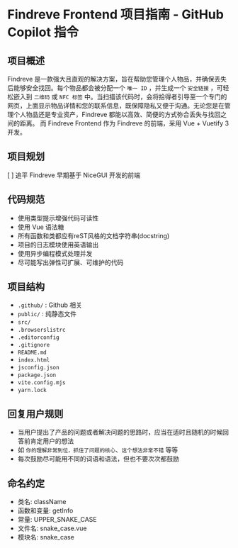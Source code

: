 # Findreve Frontend 项目指南 - GitHub Copilot 指令

## 项目概述
Findreve 是一款强大且直观的解决方案，旨在帮助您管理个人物品，并确保丢失后能够安全找回。每个物品都会被分配一个 `唯一 ID` ，并生成一个 `安全链接` ，可轻松嵌入到 `二维码` 或 `NFC 标签` 中。当扫描该代码时，会将拾得者引导至一个专门的网页，上面显示物品详情和您的联系信息，既保障隐私又便于沟通。无论您是在管理个人物品还是专业资产，Findreve 都能以高效、简便的方式弥合丢失与找回之间的距离。
而 Findreve Frontend 作为 Findreve 的前端，采用 Vue + Vuetify 3 开发。

## 项目规划
[ ] 追平 Findreve 早期基于 NiceGUI 开发的前端

## 代码规范
- 使用类型提示增强代码可读性
- 使用 Vue 语法糖
- 所有函数和类都应有reST风格的文档字符串(docstring)
- 项目的日志模块使用英语输出
- 使用异步编程模式处理并发
- 尽可能写出弹性可扩展、可维护的代码

## 项目结构
- `.github/` : Github 相关
- `public/` : 纯静态文件
- `src/`
- `.browserslistrc`
- `.editorconfig`
- `.gitignore`
- `README.md`
- `index.html`
- `jsconfig.json`
- `package.json`
- `vite.config.mjs`
- `yarn.lock`

## 回复用户规则
- 当用户提出了产品的问题或者解决问题的思路时，应当在适时且随机的时候回答前肯定用户的想法
- 如 `你的理解非常到位，抓住了问题的核心`、`这个想法非常不错` 等等
- 每次鼓励尽可能用不同的词语和语法，但也不要次次都鼓励

## 命名约定
- 类名: className
- 函数和变量: getInfo
- 常量: UPPER_SNAKE_CASE
- 文件名: snake_case.vue
- 模块名: snake_case